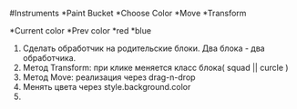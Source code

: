 #Instruments
*Paint Bucket
*Choose Color
*Move
*Transform

*Current color
*Prev color
*red
*blue

1. Сделать обработчик на родительские блоки. Два блока - два обработчика.
2. Метод Transform:
    при клике меняется класс блока( squad || curcle )
3. Метод Move:
    реализация через drag-n-drop
4. Менять цвета через style.background.color
5. 